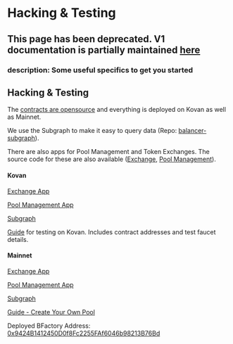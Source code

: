 # Hacking & Testing

## This page has been deprecated. V1 documentation is partially maintained [here](https://docs.balancer.fi/v/v1/guides/hackathons/hacking-and-testing)

### description: Some useful specifics to get you started

## Hacking & Testing

The [contracts are opensource](https://github.com/balancer-labs/balancer-core) and everything is deployed on Kovan as well as Mainnet.

We use the Subgraph to make it easy to query data \(Repo: [balancer-subgraph](https://github.com/balancer-labs/balancer-subgraph)\).

There are also apps for Pool Management and Token Exchanges. The source code for these are also available \([Exchange](https://github.com/balancer-labs/balancer-exchange), [Pool Management](https://github.com/balancer-labs/pool-management)\).

#### Kovan

[Exchange App](https://kovan.balancer.exchange/#/swap)

[Pool Management App](https://kovan.pools.balancer.exchange/#/list)

[Subgraph](https://thegraph.com/explorer/subgraph/balancer-labs/balancer-kovan)

[Guide](https://docs.balancer.finance/guides/testing-on-kovan) for testing on Kovan. Includes contract addresses and test faucet details.

#### Mainnet

[Exchange App](https://balancer.exchange/#/swap)

[Pool Management App](https://beta.pools.balancer.exchange/#/list)

[Subgraph](https://thegraph.com/explorer/subgraph/balancer-labs/balancer)

[Guide - Create Your Own Pool](https://docs.balancer.finance/guides/creating-a-balancer-pool)

Deployed BFactory Address: [0x9424B1412450D0f8Fc2255FAf6046b98213B76Bd](https://etherscan.io/address/0x9424b1412450d0f8fc2255faf6046b98213b76bd)

